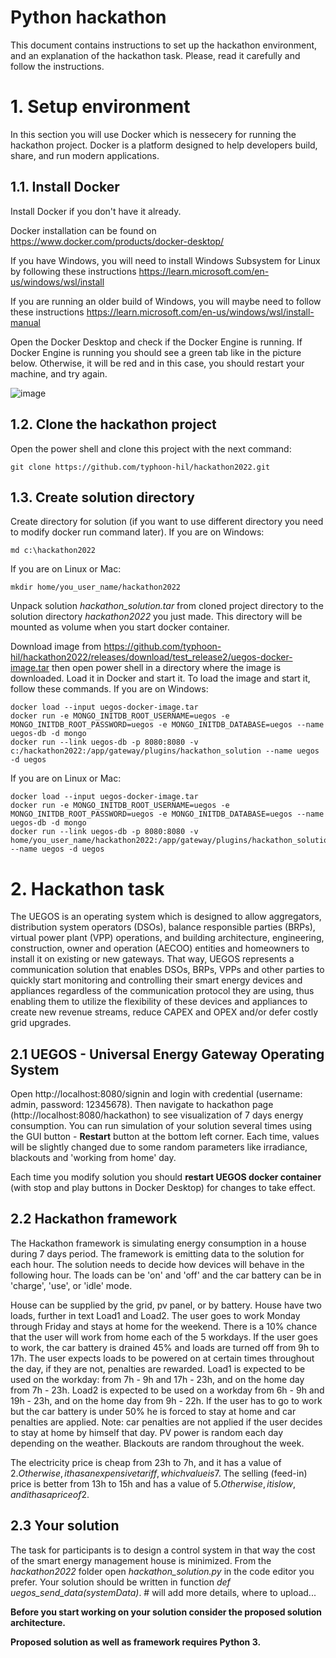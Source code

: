 # Python hackathon
This document contains instructions to set up the hackathon environment, and an explanation of the hackathon task. Please, read it carefully and follow the instructions. 

# 1. Setup environment
In this section you will use Docker which is nessecery for running the hackathon project. Docker is a platform designed to help developers build, share, and run modern applications.

## 1.1. Install Docker
Install Docker if you don't have it already.

Docker installation can be found on https://www.docker.com/products/docker-desktop/

If you have Windows, you will need to install Windows Subsystem for Linux by following these instructions https://learn.microsoft.com/en-us/windows/wsl/install

If you are running an older build of Windows, you will maybe need to follow these instructions https://learn.microsoft.com/en-us/windows/wsl/install-manual

Open the Docker Desktop and check if the Docker Engine is running. If Docker Engine is running you should see a green tab like in the picture below. Otherwise, it will be red and in this case, you should restart your machine, and try again.

![image](https://user-images.githubusercontent.com/118435788/202661114-42f53673-4b20-4790-a340-930108c8b512.png)

## 1.2. Clone the hackathon project
Open the power shell and clone this project with the next command:

``` shell
git clone https://github.com/typhoon-hil/hackathon2022.git
```

## 1.3. Create solution directory
Create directory for solution (if you want to use different directory you need to modify docker run command later).
If you are on Windows:
``` shell
md c:\hackathon2022
```

If you are on Linux or Mac:
``` shell
mkdir home/you_user_name/hackathon2022
```
Unpack solution *hackathon_solution.tar* from cloned project directory to the solution directory *hackathon2022* you just made. This directory will be mounted as volume when you start docker container.

Download image from https://github.com/typhoon-hil/hackathon2022/releases/download/test_release2/uegos-docker-image.tar then open power shell in a directory where the image is downloaded. Load it in Docker and start it. To load the image and start it, follow these commands.
If you are on Windows:
``` shell
docker load --input uegos-docker-image.tar
docker run -e MONGO_INITDB_ROOT_USERNAME=uegos -e MONGO_INITDB_ROOT_PASSWORD=uegos -e MONGO_INITDB_DATABASE=uegos --name uegos-db -d mongo
docker run --link uegos-db -p 8080:8080 -v c:/hackathon2022:/app/gateway/plugins/hackathon_solution --name uegos -d uegos
```

If you are on Linux or Mac:
``` shell
docker load --input uegos-docker-image.tar
docker run -e MONGO_INITDB_ROOT_USERNAME=uegos -e MONGO_INITDB_ROOT_PASSWORD=uegos -e MONGO_INITDB_DATABASE=uegos --name uegos-db -d mongo
docker run --link uegos-db -p 8080:8080 -v home/you_user_name/hackathon2022:/app/gateway/plugins/hackathon_solution --name uegos -d uegos
```

# 2. Hackathon task 
The UEGOS is an operating system which is designed to allow aggregators, distribution system operators (DSOs), balance responsible parties (BRPs), virtual power plant (VPP) operations, and building architecture, engineering, construction, owner and operation (AECOO) entities and homeowners to install it on existing or new gateways. That way, UEGOS represents a communication solution that enables DSOs, BRPs, VPPs and other parties to quickly start monitoring and controlling their smart energy devices and appliances regardless of the communication protocol they are using, thus enabling them to utilize the flexibility of these devices and appliances to create new revenue streams, reduce CAPEX and OPEX and/or defer costly grid upgrades.


## 2.1 UEGOS - Universal Energy Gateway Operating System
Open http://localhost:8080/signin and login with credential (username: admin, password: 12345678). Then navigate to hackathon page (http://localhost:8080/hackathon) to see visualization of 7 days energy consumption. You can run simulation of your solution several times using the GUI button - **Restart** button at the bottom left corner. Each time, values will be slightly changed due to some random parameters like irradiance, blackouts and 'working from home' day.

Each time you modify solution you should **restart UEGOS docker container** (with stop and play buttons in Docker Desktop) for changes to take effect. 

## 2.2 Hackathon framework
The Hackathon framework is simulating energy consumption in a house during 7 days period. The framework is emitting data to the solution for each hour. The solution needs to decide how devices will behave in the following hour. The loads can be 'on' and 'off' and the car battery can be in 'charge', 'use', or 'idle' mode.

House can be supplied by the grid, pv panel, or by battery. House have two loads, further in text Load1 and Load2.
The user goes to work Monday through Friday and stays at home for the weekend. There is a 10% chance that the user will work from home each of the 5 workdays. If the user goes to work, the car battery is drained 45% and loads are turned off from 9h to 17h. The user expects loads to be powered on at certain times throughout the day, if they are not, penalties are rewarded. Load1 is expected to be used on the workday: from 7h - 9h and 17h - 23h, and on the home day from 7h - 23h. Load2 is expected to be used on a workday from 6h - 9h and 19h - 23h, and on the home day from 9h - 22h. 
If the user has to go to work but the car battery is under 50% he is forced to stay at home and car penalties are applied. Note: car penalties are not applied if the user decides to stay at home by himself that day.
PV power is random each day depending on the weather. Blackouts are random throughout the week.

The electricity price is cheap from 23h to 7h, and it has a value of 2$. Otherwise, it has an expensive tariff, which value is 7$. The selling (feed-in) price is better from 13h to 15h and has a value of 5$. Otherwise, it is low, and it has a price of 2$.

## 2.3 Your solution
The task for participants is to design a control system in that way the cost of the smart energy management house is minimized.
From the *hackathon2022* folder open *hackathon_solution.py* in the code editor you prefer. Your solution should be written in function *def uegos_send_data(systemData)*. # will add more details, where to upload...

**Before you start working on your solution consider the proposed
solution architecture.**

**Proposed solution as well as framework requires Python 3.**


